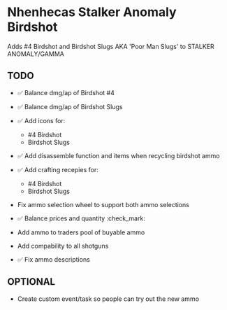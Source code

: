 # Nhenhecas Stalker Anomaly Birdshot
Adds #4 Birdshot and Birdshot Slugs AKA 'Poor Man Slugs' to STALKER ANOMALY/GAMMA


## TODO
- ✅ Balance dmg/ap of Birdshot #4 

- ✅ Balance dmg/ap of Birdshot Slugs 

- ✅ Add icons for:
  - #4 Birdshot 
  - Birdshot Slugs 

- ✅ Add disassemble function and items when recycling birdshot ammo

- ✅ Add crafting recepies for:
  - #4 Birdshot
  - Birdshot Slugs

- Fix ammo selection wheel to support both ammo selections

- ✅ Balance prices and quantity :check_mark:

- Add ammo to traders pool of buyable ammo

- Add compability to all shotguns

- ✅ Fix ammo descriptions
  
## OPTIONAL
- Create custom event/task so people can try out the new ammo
